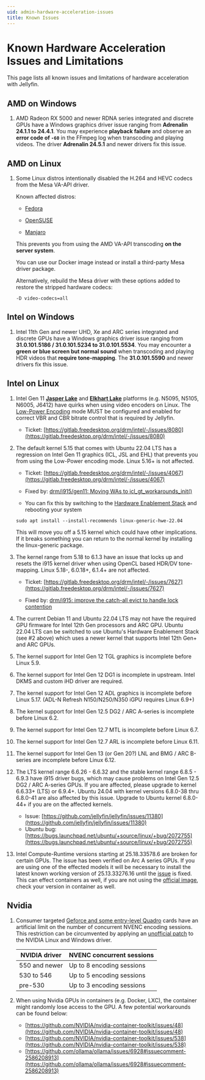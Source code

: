 ```yaml
---
uid: admin-hardware-acceleration-issues
title: Known Issues
---
```


# Known Hardware Acceleration Issues and Limitations

This page lists all known issues and limitations of hardware acceleration with Jellyfin.

## AMD on Windows

1. AMD Radeon RX 5000 and newer RDNA series integrated and discrete GPUs have a Windows graphics driver issue ranging from **Adrenalin 24.1.1 to 24.4.1**. You may experience **playback failure** and observe an **error code of `-60`** in the FFmpeg log when transcoding and playing videos. The driver **Adrenalin 24.5.1** and newer drivers fix this issue.

## AMD on Linux

1. Some Linux distros intentionally disabled the H.264 and HEVC codecs from the Mesa VA-API driver.

   Known affected distros:

   - [Fedora](https://www.phoronix.com/news/Fedora-Disable-Bad-VA-API)

   - [OpenSUSE](https://www.webpronews.com/fedora-and-opensuse-disable-gpu-accelerated-video-over-patent-concerns/)

   - [Manjaro](https://forum.manjaro.org/t/stable-update-2022-12-06-kernels-mesa-plasma-cinnamon-nvidia-libreoffice-pipewire-virtualbox/128453)

   This prevents you from using the AMD VA-API transcoding **on the server system**.

   You can use our Docker image instead or install a third-party Mesa driver package.

   Alternatively, rebuild the Mesa driver with these options added to restore the stripped hardware codecs:

   ```shell
   -D video-codecs=all
   ```

## Intel on Windows

1. Intel 11th Gen and newer UHD, Xe and ARC series integrated and discrete GPUs have a Windows graphics driver issue ranging from **31.0.101.5186 / 31.0.101.5234 to 31.0.101.5534**. You may encounter a **green or blue screen but normal sound** when transcoding and playing HDR videos that **require tone-mapping**. The **31.0.101.5590** and newer drivers fix this issue.

## Intel on Linux

1. Intel Gen 11 [**Jasper Lake**](https://ark.intel.com/content/www/us/en/ark/products/codename/128823/products-formerly-jasper-lake.html) and [**Elkhart Lake**](https://ark.intel.com/content/www/us/en/ark/products/codename/128825/products-formerly-elkhart-lake.html) platforms (e.g. N5095, N5105, N6005, J6412) have quirks when using video encoders on Linux. The [Low-Power Encoding](./?method=intel#low-power-encoding) mode MUST be configured and enabled for correct VBR and CBR bitrate control that is required by Jellyfin.

   - Ticket: [https://gitlab.freedesktop.org/drm/intel/-/issues/8080](https://gitlab.freedesktop.org/drm/intel/-/issues/8080)

2. The default kernel 5.15 that comes with Ubuntu 22.04 LTS has a regression on Intel Gen 11 graphics (ICL, JSL and EHL) that prevents you from using the Low-Power encoding mode. Linux 5.16+ is not affected.

   - Ticket: [https://gitlab.freedesktop.org/drm/intel/-/issues/4067](https://gitlab.freedesktop.org/drm/intel/-/issues/4067)

   - Fixed by: [drm/i915/gen11: Moving WAs to icl_gt_workarounds_init()](https://git.kernel.org/pub/scm/linux/kernel/git/torvalds/linux.git/commit/?id=52255ef662a5d490678fbad64a735f88fcba564d)

   - You can fix this by switching to the [Hardware Enablement Stack](https://wiki.ubuntu.com/Kernel/LTSEnablementStack) and rebooting your system

   ```shell
   sudo apt install --install-recommends linux-generic-hwe-22.04
   ```

   This will move you off a 5.15 kernel which could have other implications. If it breaks something you can return to the normal kernel by installing the linux-generic package.

3. The kernel range from 5.18 to 6.1.3 have an issue that locks up and resets the i915 kernel driver when using OpenCL based HDR/DV tone-mapping. Linux 5.18-, 6.0.18+, 6.1.4+ are not affected.

   - Ticket: [https://gitlab.freedesktop.org/drm/intel/-/issues/7627](https://gitlab.freedesktop.org/drm/intel/-/issues/7627)

   - Fixed by: [drm/i915: improve the catch-all evict to handle lock contention](https://git.kernel.org/pub/scm/linux/kernel/git/torvalds/linux.git/commit/?id=3f882f2d4f689627c1566c2c92087bc3ff734953)

4. The current Debian 11 and Ubuntu 22.04 LTS may not have the required GPU firmware for Intel 12th Gen processors and ARC GPU. Ubuntu 22.04 LTS can be switched to use Ubuntu's Hardware Enablement Stack (see #2 above) which uses a newer kernel that supports Intel 12th Gen+ and ARC GPUs.

5. The kernel support for Intel Gen 12 TGL graphics is incomplete before Linux 5.9.

6. The kernel support for Intel Gen 12 DG1 is incomplete in upstream. Intel DKMS and custom iHD driver are required.

7. The kernel support for Intel Gen 12 ADL graphics is incomplete before Linux 5.17. (ADL-N Refresh N150/N250/N350 iGPU requires Linux 6.9+)

8. The kernel support for Intel Gen 12.5 DG2 / ARC A-series is incomplete before Linux 6.2.

9. The kernel support for Intel Gen 12.7 MTL is incomplete before Linux 6.7.

10. The kernel support for Intel Gen 12.7 ARL is incomplete before Linux 6.11.

11. The kernel support for Intel Gen 13 (or Gen 20?) LNL and BMG / ARC B-series are incomplete before Linux 6.12.

12. The LTS kernel range 6.6.26 - 6.6.32 and the stable kernel range 6.8.5 - 6.9.3 have i915 driver bugs, which may cause problems on Intel Gen 12.5 DG2 / ARC A-series GPUs. If you are affected, please upgrade to kernel 6.6.33+ (LTS) or 6.9.4+. Ubuntu 24.04 with kernel versions 6.8.0-38 thru 6.8.0-41 are also affected by this issue. Upgrade to Ubuntu kernel 6.8.0-44+ if you are on the affected kernels.

    - Issue: [https://github.com/jellyfin/jellyfin/issues/11380](https://github.com/jellyfin/jellyfin/issues/11380)
    - Ubuntu bug: [https://bugs.launchpad.net/ubuntu/+source/linux/+bug/2072755](https://bugs.launchpad.net/ubuntu/+source/linux/+bug/2072755)

13. Intel Compute-Runtime versions starting at 25.18.33578.6 are broken for certain GPUs. The issue has been verified on Arc A series GPUs. If you are using one of the effected models it will be necessary to install the latest known working version of 25.13.33276.16 until the [issue](https://github.com/intel/compute-runtime/issues/831) is fixed. This can effect containers as well, if you are not using the [official image](https://hub.docker.com/r/jellyfin/jellyfin), check your version in container as well.

## Nvidia

1. Consumer targeted [Geforce and some entry-level Quadro](https://developer.nvidia.com/video-encode-and-decode-gpu-support-matrix-new) cards have an artificial limit on the number of concurrent NVENC encoding sessions. This restriction can be circumvented by applying an [unofficial patch](https://github.com/keylase/nvidia-patch) to the NVIDIA Linux and Windows driver.

   | NVIDIA driver | NVENC concurrent sessions |
   | ------------- | ------------------------- |
   | 550 and newer | Up to 8 encoding sessions |
   | 530 to 546    | Up to 5 encoding sessions |
   | pre-530       | Up to 3 encoding sessions |

2. When using Nvidia GPUs in containers (e.g. Docker, LXC), the container might randomly lose access to the GPU. A few potential workarounds can be found below:
   - [https://github.com/NVIDIA/nvidia-container-toolkit/issues/48](https://github.com/NVIDIA/nvidia-container-toolkit/issues/48)
   - [https://github.com/NVIDIA/nvidia-container-toolkit/issues/538](https://github.com/NVIDIA/nvidia-container-toolkit/issues/538)
   - [https://github.com/ollama/ollama/issues/6928#issuecomment-2586208913](https://github.com/ollama/ollama/issues/6928#issuecomment-2586208913)
